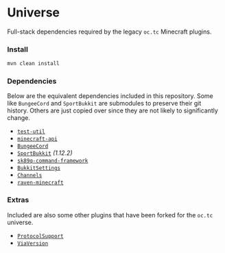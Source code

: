 # Universe

Full-stack dependencies required by the legacy `oc.tc` Minecraft plugins.

### Install

```bash
mvn clean install
```

### Dependencies

Below are the equivalent dependencies included in this repository. Some like `BungeeCord` and `SportBukkit` are submodules to preserve their git history. Others are just copied over since they are not likely to significantly change.

* [`test-util`](https://github.com/OvercastNetwork/test-util)
* [`minecraft-api`](https://github.com/OvercastNetwork/minecraft-api)
* [`BungeeCord`](https://github.com/Electroid/BungeeCord)
* [`SportBukkit`](https://github.com/Electroid/SportBukkit) *(1.12.2)*
* [`sk89q-command-framework`](https://github.com/OvercastNetwork/sk89q-command-framework)
* [`BukkitSettings`](https://github.com/StratusNetwork/BukkitSettings)
* [`Channels`](https://github.com/OvercastNetwork/Channels)
* [`raven-minecraft`](https://github.com/OvercastNetwork/raven-minecraft)

### Extras

Included are also some other plugins that have been forked for the `oc.tc` universe.

* [`ProtocolSupport`](https://github.com/Electroid/ProtocolSupport)
* [`ViaVersion`](https://github.com/Electroid/ViaVersion)